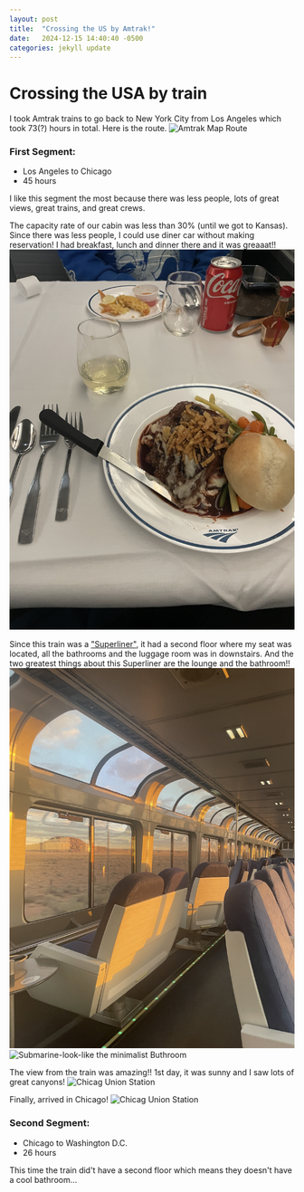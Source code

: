 ```yaml
---
layout: post
title:  "Crossing the US by Amtrak!"
date:   2024-12-15 14:40:40 -0500
categories: jekyll update
---
```


# Crossing the USA by train

I took Amtrak trains to go back to New York City from Los Angeles which took 73(?) hours in total. Here is the route.
![Amtrak Map Route](/assets/img/2024/12/14/crossing-the-US-by-Amtrak/Screenshot%202024-11-19%20at%2012.41.10 PM.png "Amtrak Map Route")

### First Segment:
- Los Angeles to Chicago
- 45 hours 

I like this segment the most because there was less people, lots of great views, great trains, and great crews.

The capacity rate of our cabin was less than 30% (until we got to Kansas).
Since there was less people, I could use diner car without making reservation! I had breakfast, lunch and dinner there and it was greaaat!!
![Dinner on the rails](/assets/img/2024/12/14/crossing-the-US-by-Amtrak/IMG_3664.JPG "Dinner on the rail")

Since this train was a ["Superliner"](https://amtrakguide.com/2022/01/06/superliner-trains-layout-routes/), it had a second floor where my seat was located, all the bathrooms and the luggage room was in downstairs.
And the two greatest things about this Superliner are the lounge and the bathroom!!
![Chicag Union Station](/assets/img/2024/12/14/crossing-the-US-by-Amtrak/IMG_3682.JPG "Chicag Union Station")
![Submarine-look-like the minimalist Buthroom](../_site/assets/img/2024/12/14/crossing-the-US-by-Amtrak/IMG_3832.JPG "Submarine-look-like Buthroom")

The view from the train was amazing!! 1st day, it was sunny and I saw lots of great canyons!
![Chicag Union Station](/assets/img/2024/12/14/crossing-the-US-by-Amtrak/ "Chicag Union Station")



Finally, arrived in Chicago!
![Chicag Union Station](/assets/img/2024/12/14/crossing-the-US-by-Amtrak/IMG_3858.JPG "Chicag Union Station")

### Second Segment:
- Chicago to Washington D.C.
- 26 hours


This time the train did't have a second floor which means they doesn't have a cool bathroom...